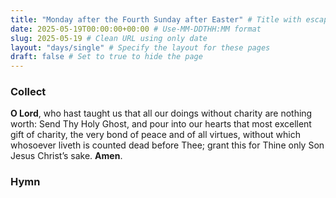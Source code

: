 ```yaml
---
title: "Monday after the Fourth Sunday after Easter" # Title with escaped quotes
date: 2025-05-19T00:00:00+00:00 # Use-MM-DDTHH:MM format
slug: 2025-05-19 # Clean URL using only date
layout: "days/single" # Specify the layout for these pages
draft: false # Set to true to hide the page
---
```


### Collect

**O Lord**, who hast taught us that all our doings without charity are nothing worth: Send Thy Holy Ghost, and pour into our hearts that most excellent gift of charity, the very bond of peace and of all virtues, without which whosoever liveth is counted dead before Thee; grant this for Thine only Son Jesus Christ’s sake. **Amen**.


### Hymn